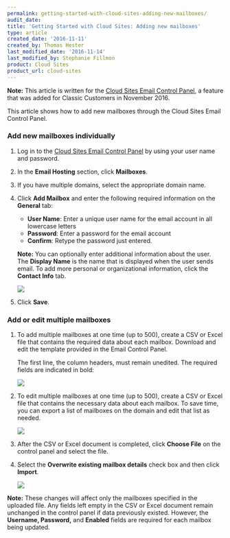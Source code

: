 ```yaml
---
permalink: getting-started-with-cloud-sites-adding-new-mailboxes/
audit_date:
title: 'Getting Started with Cloud Sites: Adding new mailboxes'
type: article
created_date: '2016-11-11'
created_by: Thomas Hester
last_modified_date: '2016-11-14'
last_modified_by: Stephanie Fillmon
product: Cloud Sites
product_url: cloud-sites
---
```


**Note:** This article is written for the [Cloud Sites Email Control Panel](https://cloudsites.mycpsrvr.com), a feature that was added for Classic Customers in November 2016.

This article shows how to add new mailboxes through the Cloud Sites Email Control Panel.

### Add new mailboxes individually

1. Log in to the [Cloud Sites Email Control Panel](https://cloudsites.mycpsrvr.com) by using your user name and password.

2. In the **Email Hosting** section, click **Mailboxes**.

3. If you have multiple domains, select the appropriate domain name.

4. Click **Add Mailbox** and enter the following required information on the **General** tab:

   - **User Name**: Enter a unique user name for the email account in all lowercase letters
   - **Password**: Enter a password for the email account
   - **Confirm**: Retype the password just entered.

   **Note:** You can optionally enter additional information about the user. The **Display Name** is the name that is displayed when the user sends email. To add more personal or organizational information, click the **Contact Info** tab.

   <img src="{% asset_path cloud-sites/getting-started-with-cloud-sites-how-to-add-new-mailboxes/CSEMAIL1.png %}" />

5. Click **Save**.

### Add or edit multiple mailboxes

1. To add multiple mailboxes at one time (up to 500), create a CSV or Excel file that contains the required data about each mailbox. Download and edit the template provided in the Email Control Panel.

   The first line, the column headers, must remain unedited. The required fields are indicated in bold:

   <img src="{% asset_path cloud-sites/getting-started-with-cloud-sites-how-to-add-new-mailboxes/CSEMAIL2.png %}" />

2. To edit multiple mailboxes at one time (up to 500), create a CSV or Excel file that contains the necessary data about each mailbox. To save time, you can export a list of mailboxes on the domain and edit that list as needed.

   <img src="{% asset_path cloud-sites/getting-started-with-cloud-sites-how-to-add-new-mailboxes/CSEMAIL3.png %}" />

3. After the CSV or Excel document is completed, click **Choose File** on the control panel and select the file.

4. Select the **Overwrite existing mailbox details** check box and then click **Import**.

   <img src="{% asset_path cloud-sites/getting-started-with-cloud-sites-how-to-add-new-mailboxes/CSEMAIL4.png %}" />

**Note:** These changes will affect only the mailboxes specified in the uploaded file. Any fields left empty in the CSV or Excel document remain unchanged in the control panel if data previously existed. However, the **Username, Password,** and **Enabled** fields are required for each mailbox being updated.
